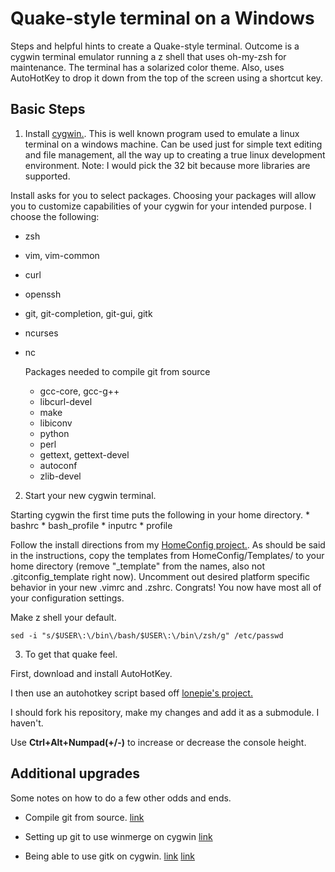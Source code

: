 
# Quake-style terminal on a Windows #

Steps and helpful hints to create a Quake-style terminal. Outcome is a cygwin
terminal emulator running a z shell that uses oh-my-zsh for maintenance. The
terminal has a solarized color theme. Also, uses AutoHotKey to drop it down
from the top of the screen using a shortcut key. 

## Basic Steps ##

1. Install [cygwin.](www.cygwin.com). This is well known program used to
emulate a linux terminal on a windows machine. Can be used just for simple text
editing and file management, all the way up to creating a true linux
development environment. Note: I would pick the 32 bit because more libraries
are supported. 

  Install asks for you to select packages. Choosing your packages will allow you to customize capabilities of your cygwin for your intended purpose. I choose the following:
  * zsh
  * vim, vim-common
  * curl
  * openssh
  * git, git-completion, git-gui, gitk
  * ncurses
  * nc

    Packages needed to compile git from source
    * gcc-core, gcc-g++
    * libcurl-devel
    * make
    * libiconv
    * python
    * perl
    * gettext, gettext-devel
    * autoconf
    * zlib-devel

2. Start your new cygwin terminal. 

  Starting cygwin the first time puts the following in your home directory. 
    * bashrc
    * bash_profile
    * inputrc
    * profile

  Follow the install directions from my [HomeConfig
  project.](https://github.com/lucasplus/HomeConfig). As should be said in the
  instructions, copy the templates from HomeConfig/Templates/ to your home
  directory (remove "_template" from the names, also not .gitconfig_template
  right now). Uncomment out desired platform specific behavior in your new
  .vimrc and .zshrc. Congrats! You now have most all of your configuration settings. 

  Make z shell your default.

    sed -i "s/$USER\:\/bin\/bash/$USER\:\/bin\/zsh/g" /etc/passwd

3. To get that quake feel. 

  First, download and install AutoHotKey.

  I then use an autohotkey script based off [lonepie's project.](https://github.com/lonepie/mintty-quake-console)

  I should fork his repository, make my changes and add it as a submodule. I haven't.
  
  Use **Ctrl+Alt+Numpad(+/-)** to increase or decrease the console height. 

## Additional upgrades ##

Some notes on how to do a few other odds and ends.

  * Compile git from source. [link](http://randomartifacts.blogspot.com/2013/04/compiling-git-on-cygwin.html)

  * Setting up git to use winmerge on cygwin [link](http://rubenlaguna.com/wp/2010/08/05/visual-difftool-cygwin-git/)
  
  * Being able to use gitk on cygwin. [link](http://stackoverflow.com/questions/9393462/cannot-launch-git-gui-using-cygwin-on-windows) [link](http://www.trueblade.com/knowledge/automatically-starting-a-cygwin-x-server)



